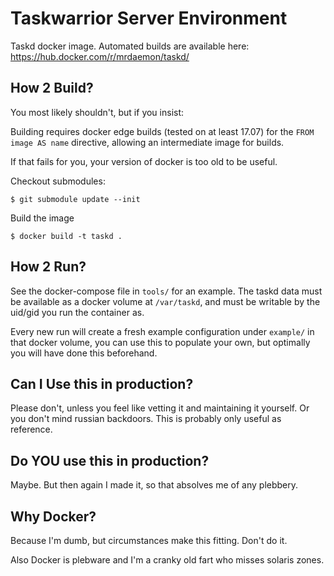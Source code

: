 Taskwarrior Server Environment
==============================

Taskd docker image.
Automated builds are available here:
https://hub.docker.com/r/mrdaemon/taskd/

How 2 Build?
------------
You most likely shouldn't, but if you insist:

Building requires docker edge builds (tested on at least 17.07) for the
`FROM image AS name` directive, allowing an intermediate image for builds.

If that fails for you, your version of docker is too old to be useful.

Checkout submodules:

```
$ git submodule update --init
```

Build the image
```
$ docker build -t taskd .
```

How 2 Run?
----------
See the docker-compose file in `tools/` for an example.
The taskd data must be available as a docker volume at `/var/taskd`, and must
be writable by the uid/gid you run the container as.

Every new run will create a fresh example configuration under `example/` in
that docker volume, you can use this to populate your own, but optimally
you will have done this beforehand.

Can I Use this in production?
-----------------------------
Please don't, unless you feel like vetting it and maintaining it yourself.
Or you don't mind russian backdoors. This is probably only useful as reference.

Do YOU use this in production?
------------------------------
Maybe. But then again I made it, so that absolves me of any plebbery.

Why Docker?
------------
Because I'm dumb, but circumstances make this fitting.
Don't do it.

Also Docker is plebware and I'm a cranky old fart who misses solaris zones.

